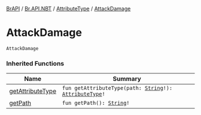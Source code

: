 [BrAPI](../../index.md) / [Br.API.NBT](../index.md) / [AttributeType](index.md) / [AttackDamage](./-attack-damage.md)

# AttackDamage

`AttackDamage`

### Inherited Functions

| Name | Summary |
|---|---|
| [getAttributeType](get-attribute-type.md) | `fun getAttributeType(path: `[`String`](https://kotlinlang.org/api/latest/jvm/stdlib/kotlin/-string/index.html)`!): `[`AttributeType`](index.md)`!` |
| [getPath](get-path.md) | `fun getPath(): `[`String`](https://kotlinlang.org/api/latest/jvm/stdlib/kotlin/-string/index.html)`!` |
